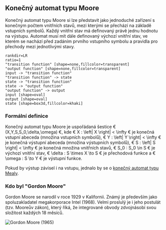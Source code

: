 ## Konečný automat typu Moore

Konečný automat typu Moore si lze představit jako jednoduché zařízení s konečným počtem vnitřních stavů, mezi kterými se přechází na základě vstupních symbolů. Každý vnitřní stav má definovaný právě jednu hodnotu na výstupu. Automat musí mít dále definovaný výchozí vnitřní stav, ve kterém se nachází před zadáním prvního vstupního symbolu a pravidla pro přechody mezi jednotlivými stavy.

```dot:digraph
rankdir=LR
ratio=1
"transition function" [shape=none,fillcolor=transparent]
"output function" [shape=none,fillcolor=transparent]
input -> "transition function"
"transition function" -> state
state -> "transition function"
state -> "output function"
"output function" -> output
input [shape=oval]
output [shape=oval]
state [shape=box3d,fillcolor=khaki]
```

### Formální definice

Konečný automat typu Moore je uspořádaná šestice € (X,Y,S,S_0,\delta,\omega) €, kde € X : \left| X \right| < \infty € je konečná vstupní abeceda (množina vstupních symbolů), € Y : \left| Y \right| < \infty € je konečná výstupní abeceda (množina výstupních symbolů), € S : \left| S \right| < \infty € je konečná množina vnitřních stavů, € S_0 : S_0 \in S € je výchozí vnitřní stav, € \delta : S \times X \to S € je přechodová funkce a € \omega : S \to Y € je výstupní funkce.

Pokud by výstup závisel i na vstupu, jednalo by se o [konečný automat typu Mealy](wiki/mealy).

### Kdo byl "Gordon Moore"

Gordon Moore se narodil v roce 1929 v Kalifornii. Známý je především jako spoluzakladatel megakorporace Intel (1968). Velmi proslulý je i jeho postulát (tzv. Mooreův zákon), který říká, že integrované obvody zdvojnásobí svou složitost každých 18 měsíců.

![Gordon Moore (1965)](http://www.computerhistory.org/semiconductor/assets/img/400x400/1965_1_1.jpg)